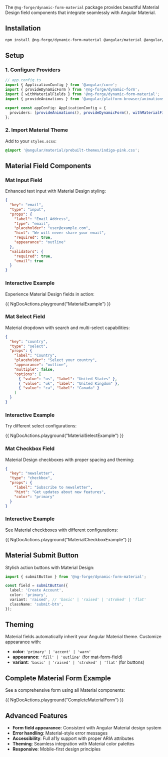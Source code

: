 The `@ng-forge/dynamic-form-material` package provides beautiful Material Design field components that integrate seamlessly with Angular Material.

## Installation

```bash
npm install @ng-forge/dynamic-form-material @angular/material @angular/cdk
```

## Setup

### 1. Configure Providers

```typescript
// app.config.ts
import { ApplicationConfig } from '@angular/core';
import { provideDynamicForm } from '@ng-forge/dynamic-form';
import { withMaterialFields } from '@ng-forge/dynamic-form-material';
import { provideAnimations } from '@angular/platform-browser/animations';

export const appConfig: ApplicationConfig = {
  providers: [provideAnimations(), provideDynamicForm(), withMaterialFields()],
};
```

### 2. Import Material Theme

Add to your `styles.scss`:

```scss
@import '@angular/material/prebuilt-themes/indigo-pink.css';
```

## Material Field Components

### Mat Input Field

Enhanced text input with Material Design styling:

```json
{
  "key": "email",
  "type": "input",
  "props": {
    "label": "Email Address",
    "type": "email",
    "placeholder": "user@example.com",
    "hint": "We will never share your email",
    "required": true,
    "appearance": "outline"
  },
  "validators": {
    "required": true,
    "email": true
  }
}
```

### Interactive Example

Experience Material Design fields in action:

{{ NgDocActions.playground("MaterialExample") }}

### Mat Select Field

Material dropdown with search and multi-select capabilities:

```json
{
  "key": "country",
  "type": "select",
  "props": {
    "label": "Country",
    "placeholder": "Select your country",
    "appearance": "outline",
    "multiple": false,
    "options": [
      { "value": "us", "label": "United States" },
      { "value": "uk", "label": "United Kingdom" },
      { "value": "ca", "label": "Canada" }
    ]
  }
}
```

### Interactive Example

Try different select configurations:

{{ NgDocActions.playground("MaterialSelectExample") }}

### Mat Checkbox Field

Material Design checkboxes with proper spacing and theming:

```json
{
  "key": "newsletter",
  "type": "checkbox",
  "props": {
    "label": "Subscribe to newsletter",
    "hint": "Get updates about new features",
    "color": "primary"
  }
}
```

### Interactive Example

See Material checkboxes with different configurations:

{{ NgDocActions.playground("MaterialCheckboxExample") }}

## Material Submit Button

Stylish action buttons with Material Design:

```typescript
import { submitButton } from '@ng-forge/dynamic-form-material';

const field = submitButton({
  label: 'Create Account',
  color: 'primary',
  variant: 'raised', // 'basic' | 'raised' | 'stroked' | 'flat'
  className: 'submit-btn',
});
```

## Theming

Material fields automatically inherit your Angular Material theme. Customize appearance with:

- **color**: `'primary' | 'accent' | 'warn'`
- **appearance**: `'fill' | 'outline'` (for mat-form-field)
- **variant**: `'basic' | 'raised' | 'stroked' | 'flat'` (for buttons)

## Complete Material Form Example

See a comprehensive form using all Material components:

{{ NgDocActions.playground("CompleteMaterialForm") }}

## Advanced Features

- **Form field appearance**: Consistent with Angular Material design system
- **Error handling**: Material-style error messages
- **Accessibility**: Full a11y support with proper ARIA attributes
- **Theming**: Seamless integration with Material color palettes
- **Responsive**: Mobile-first design principles
